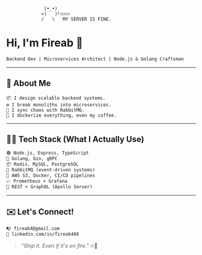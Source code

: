                   (•_•)
                 <)   )╯🔥🔥🔥
                 /   \   MY SERVER IS FINE.

# Hi, I'm Fireab 👋

```txt
Backend Dev | Microservices Architect | Node.js & Golang Craftsman
```

---

## 🧠  About Me

```
📦 I design scalable backend systems.
⚙️ I break monoliths into microservices.
🔄 I sync chaos with RabbitMQ.
🐳 I dockerize everything, even my coffee.
```

---

## 👨‍💻 Tech Stack (What I Actually Use)

```txt
🟢 Node.js, Express, TypeScript
🐹 Golang, Gin, gRPC
📦 Redis, MySQL, PostgreSQL
📨 RabbitMQ (event-driven systems)
📁 AWS S3, Docker, CI/CD pipelines
📈 Prometheus + Grafana
🧠 REST + GraphQL (Apollo Server)
```


---

## ✉️ Let's Connect!

```txt
📭 fireab4@gmail.com
💼 linkedin.com/in/fireab408
```

> _"Ship it. Even if it's on fire."_ 🔥🚢
